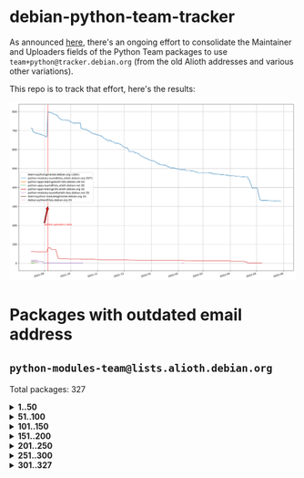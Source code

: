 # debian-python-team-tracker



As announced [here](https://lists.debian.org/debian-python/2021/08/msg00006.html), there's an ongoing effort to consolidate the Maintainer and Uploaders fields of the Python Team packages to use `team+python@tracker.debian.org` (from the old Alioth addresses and various other variations).



This repo is to track that effort, here's the results:



![Python team emails](images/python_team_emails.svg)


# Packages with outdated email address

## `python-modules-team@lists.alioth.debian.org`
Total packages: 327
<details>
<summary><b>1..50</b></summary>


| # | Package | Version |
| --- | --- | --- |
| 1 | [colorclass](https://tracker.debian.org/colorclass) | 2.2.0-2.2 |
| 2 | [cookiecutter](https://tracker.debian.org/cookiecutter) | 1.7.3-1 |
| 3 | [debiancontributors](https://tracker.debian.org/debiancontributors) | 0.7.8-2 |
| 4 | [devpi-common](https://tracker.debian.org/devpi-common) | 3.2.2-1.1 |
| 5 | [django-bitfield](https://tracker.debian.org/django-bitfield) | 1.9.6-2 |
| 6 | [django-hvad](https://tracker.debian.org/django-hvad) | 1.8.0-1.1 |
| 7 | [django-js-reverse](https://tracker.debian.org/django-js-reverse) | 0.7.3-1.1 |
| 8 | [django-nose](https://tracker.debian.org/django-nose) | 1.4.6-2.1 |
| 9 | [django-pipeline](https://tracker.debian.org/django-pipeline) | 1.6.14-3 |
| 10 | [dnsdiag](https://tracker.debian.org/dnsdiag) | 2.0.2-1 |
| 11 | [faker](https://tracker.debian.org/faker) | 0.9.3-0.1 |
| 12 | [fastchunking](https://tracker.debian.org/fastchunking) | 0.0.3-2 |
| 13 | [flask-api](https://tracker.debian.org/flask-api) | 1.1+dfsg-1.1 |
| 14 | [flask-ldapconn](https://tracker.debian.org/flask-ldapconn) | 0.7.2-1.1 |
| 15 | [flask-mail](https://tracker.debian.org/flask-mail) | 0.9.1+dfsg1-1.1 |
| 16 | [flask-script](https://tracker.debian.org/flask-script) | 2.0.6-2 |
| 17 | [hachoir](https://tracker.debian.org/hachoir) | 3.1.0+dfsg-3 |
| 18 | [jupyter-sphinx-theme](https://tracker.debian.org/jupyter-sphinx-theme) | 0.0.6+ds1-10 |
| 19 | [kivy](https://tracker.debian.org/kivy) | 1.11.0-2 |
| 20 | [mockldap](https://tracker.debian.org/mockldap) | 0.3.0-4 |
| 21 | [networkx](https://tracker.debian.org/networkx) | 2.5+ds-2 |
| 22 | [okasha](https://tracker.debian.org/okasha) | 0.2.4-4 |
| 23 | [overpass](https://tracker.debian.org/overpass) | 0.7-1 |
| 24 | [portio](https://tracker.debian.org/portio) | 0.5-4 |
| 25 | [power](https://tracker.debian.org/power) | 1.4+dfsg-4 |
| 26 | [py-radix](https://tracker.debian.org/py-radix) | 0.10.0-3 |
| 27 | [py3dns](https://tracker.debian.org/py3dns) | 3.2.1-1 |
| 28 | [pyasn1](https://tracker.debian.org/pyasn1) | 0.4.8-1 |
| 29 | [pybindgen](https://tracker.debian.org/pybindgen) | 0.20.0+dfsg1-2 |
| 30 | [pycallgraph](https://tracker.debian.org/pycallgraph) | 1.1.3-1.2 |
| 31 | [pycxx](https://tracker.debian.org/pycxx) | 7.1.4-0.2 |
| 32 | [pydbus](https://tracker.debian.org/pydbus) | 0.6.0-4 |
| 33 | [pydenticon](https://tracker.debian.org/pydenticon) | 0.3.1-2 |
| 34 | [pydispatcher](https://tracker.debian.org/pydispatcher) | 2.0.5-2 |
| 35 | [pydle](https://tracker.debian.org/pydle) | 0.9.4-2 |
| 36 | [pyfg](https://tracker.debian.org/pyfg) | 0.50-2 |
| 37 | [pyfiglet](https://tracker.debian.org/pyfiglet) | 0.8.0+dfsg-1 |
| 38 | [pyfribidi](https://tracker.debian.org/pyfribidi) | 0.12.0+repack-7 |
| 39 | [pygeoif](https://tracker.debian.org/pygeoif) | 0.7-2 |
| 40 | [pygtail](https://tracker.debian.org/pygtail) | 0.6.1-2 |
| 41 | [pygtkspellcheck](https://tracker.debian.org/pygtkspellcheck) | 4.0.5-2 |
| 42 | [pyinotify](https://tracker.debian.org/pyinotify) | 0.9.6-1.3 |
| 43 | [pyiosxr](https://tracker.debian.org/pyiosxr) | 0.52-1.1 |
| 44 | [pyjavaproperties](https://tracker.debian.org/pyjavaproperties) | 0.7-2 |
| 45 | [pyjokes](https://tracker.debian.org/pyjokes) | 0.5.0-3 |
| 46 | [pykcs11](https://tracker.debian.org/pykcs11) | 1.5.10-1 |
| 47 | [pylama](https://tracker.debian.org/pylama) | 7.4.3-3 |
| 48 | [pylibmc](https://tracker.debian.org/pylibmc) | 1.5.2-3 |
| 49 | [pylint-celery](https://tracker.debian.org/pylint-celery) | 0.3-5 |
| 50 | [pylint-common](https://tracker.debian.org/pylint-common) | 0.2.5-4 |
</details>
<details>
<summary><b>51..100</b></summary>

| # | Package | Version |
| --- | --- | --- |
| 51 | [pylint-django](https://tracker.debian.org/pylint-django) | 2.0.13-1 |
| 52 | [pylint-flask](https://tracker.debian.org/pylint-flask) | 0.5-4 |
| 53 | [pymacs](https://tracker.debian.org/pymacs) | 0.25-3 |
| 54 | [pynag](https://tracker.debian.org/pynag) | 1.1.2+dfsg-2 |
| 55 | [pynliner](https://tracker.debian.org/pynliner) | 0.8.0-2 |
| 56 | [pyopengl](https://tracker.debian.org/pyopengl) | 3.1.5+dfsg-1 |
| 57 | [pyprind](https://tracker.debian.org/pyprind) | 2.11.2-2 |
| 58 | [pyquery](https://tracker.debian.org/pyquery) | 1.2.9-4 |
| 59 | [pyrad](https://tracker.debian.org/pyrad) | 2.1-2 |
| 60 | [pysimplesoap](https://tracker.debian.org/pysimplesoap) | 1.16.2-3 |
| 61 | [pysmi](https://tracker.debian.org/pysmi) | 0.3.2-2 |
| 62 | [pysodium](https://tracker.debian.org/pysodium) | 0.7.0-2 |
| 63 | [pyspf](https://tracker.debian.org/pyspf) | 2.0.14-2 |
| 64 | [pysrt](https://tracker.debian.org/pysrt) | 1.0.1-2 |
| 65 | [pyssim](https://tracker.debian.org/pyssim) | 0.2-2 |
| 66 | [pytds](https://tracker.debian.org/pytds) | 1.10.0-1 |
| 67 | [pytest-bdd](https://tracker.debian.org/pytest-bdd) | 3.2.1-1 |
| 68 | [pytest-cookies](https://tracker.debian.org/pytest-cookies) | 0.4.0-1 |
| 69 | [pytest-django](https://tracker.debian.org/pytest-django) | 3.5.1-1 |
| 70 | [pytest-expect](https://tracker.debian.org/pytest-expect) | 1.1.0-2 |
| 71 | [pytest-httpbin](https://tracker.debian.org/pytest-httpbin) | 1.0.0-2 |
| 72 | [pytest-runner](https://tracker.debian.org/pytest-runner) | 2.11.1-1.2 |
| 73 | [pytest-sugar](https://tracker.debian.org/pytest-sugar) | 0.9.4-1 |
| 74 | [pytest-tornado](https://tracker.debian.org/pytest-tornado) | 0.8.1-1 |
| 75 | [pytest-vcr](https://tracker.debian.org/pytest-vcr) | 1.0.2-2 |
| 76 | [python-activipy](https://tracker.debian.org/python-activipy) | 0.1-7 |
| 77 | [python-aiohttp-session](https://tracker.debian.org/python-aiohttp-session) | 2.9.0-2 |
| 78 | [python-aioinflux](https://tracker.debian.org/python-aioinflux) | 0.9.0-2 |
| 79 | [python-aiomeasures](https://tracker.debian.org/python-aiomeasures) | 0.5.14-3 |
| 80 | [python-amqplib](https://tracker.debian.org/python-amqplib) | 1.0.2-2 |
| 81 | [python-aptly](https://tracker.debian.org/python-aptly) | 0.12.10-2 |
| 82 | [python-args](https://tracker.debian.org/python-args) | 0.1.0-3 |
| 83 | [python-arpy](https://tracker.debian.org/python-arpy) | 1.1.1-4 |
| 84 | [python-astor](https://tracker.debian.org/python-astor) | 0.8.1-1 |
| 85 | [python-base58](https://tracker.debian.org/python-base58) | 1.0.3-1.1 |
| 86 | [python-bcdoc](https://tracker.debian.org/python-bcdoc) | 0.16.0-2 |
| 87 | [python-bitbucket-api](https://tracker.debian.org/python-bitbucket-api) | 0.5.0-3 |
| 88 | [python-box](https://tracker.debian.org/python-box) | 3.4.6-2 |
| 89 | [python-btrees](https://tracker.debian.org/python-btrees) | 4.3.1-2 |
| 90 | [python-cerberus](https://tracker.debian.org/python-cerberus) | 1.3.2-1 |
| 91 | [python-click-log](https://tracker.debian.org/python-click-log) | 0.2.1-2 |
| 92 | [python-clint](https://tracker.debian.org/python-clint) | 0.5.1-3 |
| 93 | [python-coloredlogs](https://tracker.debian.org/python-coloredlogs) | 7.3-2 |
| 94 | [python-colour](https://tracker.debian.org/python-colour) | 0.1.5-2 |
| 95 | [python-consul](https://tracker.debian.org/python-consul) | 0.7.1-1.1 |
| 96 | [python-cookies](https://tracker.debian.org/python-cookies) | 2.2.1-3 |
| 97 | [python-cpuinfo](https://tracker.debian.org/python-cpuinfo) | 5.0.0-2 |
| 98 | [python-crcmod](https://tracker.debian.org/python-crcmod) | 1.7+dfsg-2 |
| 99 | [python-cs](https://tracker.debian.org/python-cs) | 2.7.1-1 |
| 100 | [python-dbfread](https://tracker.debian.org/python-dbfread) | 2.0.7-3 |
</details>
<details>
<summary><b>101..150</b></summary>

| # | Package | Version |
| --- | --- | --- |
| 101 | [python-decorator](https://tracker.debian.org/python-decorator) | 4.4.2-2 |
| 102 | [python-demjson](https://tracker.debian.org/python-demjson) | 2.2.4-5 |
| 103 | [python-diaspy](https://tracker.debian.org/python-diaspy) | 0.6.0-2 |
| 104 | [python-dictobj](https://tracker.debian.org/python-dictobj) | 0.4-4 |
| 105 | [python-distutils-extra](https://tracker.debian.org/python-distutils-extra) | 2.45 |
| 106 | [python-django-casclient](https://tracker.debian.org/python-django-casclient) | 1.5.3-1 |
| 107 | [python-django-etcd-settings](https://tracker.debian.org/python-django-etcd-settings) | 0.1.13+dfsg-3 |
| 108 | [python-django-gravatar2](https://tracker.debian.org/python-django-gravatar2) | 1.4.4-2 |
| 109 | [python-django-jsonfield](https://tracker.debian.org/python-django-jsonfield) | 1.4.0-2 |
| 110 | [python-django-push-notifications](https://tracker.debian.org/python-django-push-notifications) | 1.4.1-1 |
| 111 | [python-django-simple-history](https://tracker.debian.org/python-django-simple-history) | 2.7.0-1.1 |
| 112 | [python-easywebdav](https://tracker.debian.org/python-easywebdav) | 1.2.0-8 |
| 113 | [python-envparse](https://tracker.debian.org/python-envparse) | 0.2.0-2 |
| 114 | [python-envs](https://tracker.debian.org/python-envs) | 1.2.6-1.1 |
| 115 | [python-epc](https://tracker.debian.org/python-epc) | 0.0.5-3 |
| 116 | [python-etcd](https://tracker.debian.org/python-etcd) | 0.4.5-2 |
| 117 | [python-ethtool](https://tracker.debian.org/python-ethtool) | 0.14-3 |
| 118 | [python-ewmh](https://tracker.debian.org/python-ewmh) | 0.1.6-2 |
| 119 | [python-exotel](https://tracker.debian.org/python-exotel) | 0.1.5-2 |
| 120 | [python-feather-format](https://tracker.debian.org/python-feather-format) | 0.3.1+dfsg1-4 |
| 121 | [python-flaky](https://tracker.debian.org/python-flaky) | 3.7.0-1 |
| 122 | [python-genty](https://tracker.debian.org/python-genty) | 1.3.2-1 |
| 123 | [python-geoip2](https://tracker.debian.org/python-geoip2) | 2.9.0+dfsg1-2 |
| 124 | [python-gflags](https://tracker.debian.org/python-gflags) | 1.5.1-7 |
| 125 | [python-glob2](https://tracker.debian.org/python-glob2) | 0.5-3 |
| 126 | [python-hashids](https://tracker.debian.org/python-hashids) | 1.3.1-1 |
| 127 | [python-hidapi](https://tracker.debian.org/python-hidapi) | 0.9.0.post3-2 |
| 128 | [python-hiredis](https://tracker.debian.org/python-hiredis) | 1.0.1-1 |
| 129 | [python-hpilo](https://tracker.debian.org/python-hpilo) | 4.3-3 |
| 130 | [python-html2text](https://tracker.debian.org/python-html2text) | 2020.1.16-1 |
| 131 | [python-http-parser](https://tracker.debian.org/python-http-parser) | 0.9.0-1 |
| 132 | [python-httptools](https://tracker.debian.org/python-httptools) | 0.1.1-1 |
| 133 | [python-icalendar](https://tracker.debian.org/python-icalendar) | 4.0.3-4 |
| 134 | [python-iniparse](https://tracker.debian.org/python-iniparse) | 0.4-3 |
| 135 | [python-ipaddress](https://tracker.debian.org/python-ipaddress) | 1.0.23-1 |
| 136 | [python-ipfix](https://tracker.debian.org/python-ipfix) | 0.9.7-2 |
| 137 | [python-irodsclient](https://tracker.debian.org/python-irodsclient) | 0.8.1-2 |
| 138 | [python-isc-dhcp-leases](https://tracker.debian.org/python-isc-dhcp-leases) | 0.9.1-2 |
| 139 | [python-isoweek](https://tracker.debian.org/python-isoweek) | 1.3.3-3 |
| 140 | [python-jsonrpc](https://tracker.debian.org/python-jsonrpc) | 1.13.0-1 |
| 141 | [python-junit-xml](https://tracker.debian.org/python-junit-xml) | 1.9-1 |
| 142 | [python-kanboard](https://tracker.debian.org/python-kanboard) | 1.0.1-1.1 |
| 143 | [python-langdetect](https://tracker.debian.org/python-langdetect) | 1.0.7-4 |
| 144 | [python-ldap](https://tracker.debian.org/python-ldap) | 3.2.0-4 |
| 145 | [python-ldapdomaindump](https://tracker.debian.org/python-ldapdomaindump) | 0.9.3-1 |
| 146 | [python-libguess](https://tracker.debian.org/python-libguess) | 1.1-4 |
| 147 | [python-mailer](https://tracker.debian.org/python-mailer) | 0.8.1-4 |
| 148 | [python-mastodon](https://tracker.debian.org/python-mastodon) | 1.5.1-1 |
| 149 | [python-mccabe](https://tracker.debian.org/python-mccabe) | 0.6.1-3 |
| 150 | [python-measurement](https://tracker.debian.org/python-measurement) | 2.0.1-2 |
</details>
<details>
<summary><b>151..200</b></summary>

| # | Package | Version |
| --- | --- | --- |
| 151 | [python-meld3](https://tracker.debian.org/python-meld3) | 1.0.2-3 |
| 152 | [python-mnemonic](https://tracker.debian.org/python-mnemonic) | 0.19-1 |
| 153 | [python-model-mommy](https://tracker.debian.org/python-model-mommy) | 1.6.0-2 |
| 154 | [python-morris](https://tracker.debian.org/python-morris) | 1.2-2 |
| 155 | [python-multidict](https://tracker.debian.org/python-multidict) | 5.1.0-1 |
| 156 | [python-nine](https://tracker.debian.org/python-nine) | 1.1.0-1 |
| 157 | [python-noise](https://tracker.debian.org/python-noise) | 1.2.3-3 |
| 158 | [python-notify2](https://tracker.debian.org/python-notify2) | 0.3-4 |
| 159 | [python-ntlm-auth](https://tracker.debian.org/python-ntlm-auth) | 1.4.0-1 |
| 160 | [python-offtrac](https://tracker.debian.org/python-offtrac) | 0.1.0-2.1 |
| 161 | [python-openid-cla](https://tracker.debian.org/python-openid-cla) | 1.2-2 |
| 162 | [python-openid-teams](https://tracker.debian.org/python-openid-teams) | 1.2-2 |
| 163 | [python-openidc-client](https://tracker.debian.org/python-openidc-client) | 0.6.0-1.1 |
| 164 | [python-opentimestamps](https://tracker.debian.org/python-opentimestamps) | 0.4.1-1 |
| 165 | [python-padme](https://tracker.debian.org/python-padme) | 1.1.1-3 |
| 166 | [python-path-and-address](https://tracker.debian.org/python-path-and-address) | 2.0.1-2 |
| 167 | [python-pathtools](https://tracker.debian.org/python-pathtools) | 0.1.2-4 |
| 168 | [python-paypal](https://tracker.debian.org/python-paypal) | 1.2.5-3 |
| 169 | [python-peakutils](https://tracker.debian.org/python-peakutils) | 1.3.3+ds-2 |
| 170 | [python-pem](https://tracker.debian.org/python-pem) | 19.1.0-1 |
| 171 | [python-persistent](https://tracker.debian.org/python-persistent) | 4.6.4-0.2 |
| 172 | [python-pex](https://tracker.debian.org/python-pex) | 1.1.14-3.1 |
| 173 | [python-pgpdump](https://tracker.debian.org/python-pgpdump) | 1.5-2 |
| 174 | [python-pgspecial](https://tracker.debian.org/python-pgspecial) | 1.11.10+dfsg1-1 |
| 175 | [python-phonenumbers](https://tracker.debian.org/python-phonenumbers) | 8.12.1-1 |
| 176 | [python-picklable-itertools](https://tracker.debian.org/python-picklable-itertools) | 0.1.1-3 |
| 177 | [python-plaster](https://tracker.debian.org/python-plaster) | 1.0-2 |
| 178 | [python-plaster-pastedeploy](https://tracker.debian.org/python-plaster-pastedeploy) | 0.5-3 |
| 179 | [python-prctl](https://tracker.debian.org/python-prctl) | 1.7-2 |
| 180 | [python-preshed](https://tracker.debian.org/python-preshed) | 3.0.2-1 |
| 181 | [python-pretend](https://tracker.debian.org/python-pretend) | 1.0.9-1 |
| 182 | [python-prettylog](https://tracker.debian.org/python-prettylog) | 0.1.0-2 |
| 183 | [python-priority](https://tracker.debian.org/python-priority) | 1.3.0-3 |
| 184 | [python-progressbar](https://tracker.debian.org/python-progressbar) | 2.5-2 |
| 185 | [python-pskc](https://tracker.debian.org/python-pskc) | 1.1-3 |
| 186 | [python-py-zipkin](https://tracker.debian.org/python-py-zipkin) | 0.15.0-1.1 |
| 187 | [python-pyftpdlib](https://tracker.debian.org/python-pyftpdlib) | 1.5.4-2 |
| 188 | [python-pygerrit2](https://tracker.debian.org/python-pygerrit2) | 2.0.4-2 |
| 189 | [python-pypump](https://tracker.debian.org/python-pypump) | 0.7-3 |
| 190 | [python-pysnmp4-apps](https://tracker.debian.org/python-pysnmp4-apps) | 0.3.2-2.2 |
| 191 | [python-pysnmp4-mibs](https://tracker.debian.org/python-pysnmp4-mibs) | 0.1.3-3 |
| 192 | [python-pytest-benchmark](https://tracker.debian.org/python-pytest-benchmark) | 3.2.2-2 |
| 193 | [python-pyvmomi](https://tracker.debian.org/python-pyvmomi) | 6.7.1-3 |
| 194 | [python-rarfile](https://tracker.debian.org/python-rarfile) | 3.1-1 |
| 195 | [python-ratelimiter](https://tracker.debian.org/python-ratelimiter) | 1.2.0.post0-1 |
| 196 | [python-redisearch-py](https://tracker.debian.org/python-redisearch-py) | 1.0.0-1 |
| 197 | [python-releases](https://tracker.debian.org/python-releases) | 1.6.3-1 |
| 198 | [python-repoze.lru](https://tracker.debian.org/python-repoze.lru) | 0.7-2 |
| 199 | [python-repoze.sphinx.autointerface](https://tracker.debian.org/python-repoze.sphinx.autointerface) | 0.8-0.2 |
| 200 | [python-repoze.tm2](https://tracker.debian.org/python-repoze.tm2) | 2.0-2 |
</details>
<details>
<summary><b>201..250</b></summary>

| # | Package | Version |
| --- | --- | --- |
| 201 | [python-requests-ntlm](https://tracker.debian.org/python-requests-ntlm) | 1.1.0-1.1 |
| 202 | [python-requirements-detector](https://tracker.debian.org/python-requirements-detector) | 0.6-2 |
| 203 | [python-rpaths](https://tracker.debian.org/python-rpaths) | 0.13-1.1 |
| 204 | [python-rply](https://tracker.debian.org/python-rply) | 0.7.7-2 |
| 205 | [python-schedutils](https://tracker.debian.org/python-schedutils) | 0.6-2.1 |
| 206 | [python-schema](https://tracker.debian.org/python-schema) | 0.6.7-3 |
| 207 | [python-scp](https://tracker.debian.org/python-scp) | 0.13.0-2 |
| 208 | [python-scripttest](https://tracker.debian.org/python-scripttest) | 1.3-3 |
| 209 | [python-scruffy](https://tracker.debian.org/python-scruffy) | 0.3.3-2 |
| 210 | [python-sdnotify](https://tracker.debian.org/python-sdnotify) | 0.3.1-2 |
| 211 | [python-serverfiles](https://tracker.debian.org/python-serverfiles) | 0.3.0-1 |
| 212 | [python-service-identity](https://tracker.debian.org/python-service-identity) | 18.1.0-6 |
| 213 | [python-sexpdata](https://tracker.debian.org/python-sexpdata) | 0.0.3-2 |
| 214 | [python-shade](https://tracker.debian.org/python-shade) | 1.30.0-3 |
| 215 | [python-shellescape](https://tracker.debian.org/python-shellescape) | 3.4.1-4 |
| 216 | [python-simpy](https://tracker.debian.org/python-simpy) | 2.3.1+dfsg-2 |
| 217 | [python-simpy3](https://tracker.debian.org/python-simpy3) | 3.0.11-2 |
| 218 | [python-slimmer](https://tracker.debian.org/python-slimmer) | 0.1.30-8 |
| 219 | [python-slugify](https://tracker.debian.org/python-slugify) | 4.0.0-1 |
| 220 | [python-smstrade](https://tracker.debian.org/python-smstrade) | 0.2.4-6 |
| 221 | [python-socketpool](https://tracker.debian.org/python-socketpool) | 0.5.3-5 |
| 222 | [python-sphinx-issues](https://tracker.debian.org/python-sphinx-issues) | 1.2.0-2 |
| 223 | [python-spur](https://tracker.debian.org/python-spur) | 0.3.21-1 |
| 224 | [python-statsd](https://tracker.debian.org/python-statsd) | 3.3.0-2 |
| 225 | [python-stopit](https://tracker.debian.org/python-stopit) | 1.1.2-1 |
| 226 | [python-structlog](https://tracker.debian.org/python-structlog) | 20.1.0-1 |
| 227 | [python-sunlight](https://tracker.debian.org/python-sunlight) | 1.1.5-3 |
| 228 | [python-suntime](https://tracker.debian.org/python-suntime) | 1.2.5-2 |
| 229 | [python-tempita](https://tracker.debian.org/python-tempita) | 0.5.2-6 |
| 230 | [python-test-server](https://tracker.debian.org/python-test-server) | 0.0.27-2 |
| 231 | [python-testing.common.database](https://tracker.debian.org/python-testing.common.database) | 2.0.0-2 |
| 232 | [python-testing.mysqld](https://tracker.debian.org/python-testing.mysqld) | 1.4.0-4 |
| 233 | [python-testing.postgresql](https://tracker.debian.org/python-testing.postgresql) | 1.3.0-2 |
| 234 | [python-thriftpy](https://tracker.debian.org/python-thriftpy) | 0.3.9+ds1-1 |
| 235 | [python-tinycss](https://tracker.debian.org/python-tinycss) | 0.4-3 |
| 236 | [python-tktreectrl](https://tracker.debian.org/python-tktreectrl) | 2.0.2-3 |
| 237 | [python-translationstring](https://tracker.debian.org/python-translationstring) | 1.4-1 |
| 238 | [python-twitter](https://tracker.debian.org/python-twitter) | 3.3-2 |
| 239 | [python-typeguard](https://tracker.debian.org/python-typeguard) | 2.2.2-1.1 |
| 240 | [python-udatetime](https://tracker.debian.org/python-udatetime) | 0.0.16-4 |
| 241 | [python-unicodecsv](https://tracker.debian.org/python-unicodecsv) | 0.14.1-2 |
| 242 | [python-urlobject](https://tracker.debian.org/python-urlobject) | 2.4.3-3 |
| 243 | [python-urwidtrees](https://tracker.debian.org/python-urwidtrees) | 1.0.3.dev0-1 |
| 244 | [python-utils](https://tracker.debian.org/python-utils) | 2.3.0-2 |
| 245 | [python-vagrant](https://tracker.debian.org/python-vagrant) | 0.5.15-3 |
| 246 | [python-venusian](https://tracker.debian.org/python-venusian) | 3.0.0-1 |
| 247 | [python-vobject](https://tracker.debian.org/python-vobject) | 0.9.6.1-0.2 |
| 248 | [python-webob](https://tracker.debian.org/python-webob) | 1:1.8.6-1.1 |
| 249 | [python-wget](https://tracker.debian.org/python-wget) | 3.2-3 |
| 250 | [python-wheezy.template](https://tracker.debian.org/python-wheezy.template) | 0.1.167-2 |
</details>
<details>
<summary><b>251..300</b></summary>

| # | Package | Version |
| --- | --- | --- |
| 251 | [python-whoosh](https://tracker.debian.org/python-whoosh) | 2.7.4+git6-g9134ad92-5 |
| 252 | [python-wither](https://tracker.debian.org/python-wither) | 1.1-2 |
| 253 | [python-wsgilog](https://tracker.debian.org/python-wsgilog) | 0.3.1-3 |
| 254 | [python-yaswfp](https://tracker.debian.org/python-yaswfp) | 0.9.3-1.1 |
| 255 | [python-zc.customdoctests](https://tracker.debian.org/python-zc.customdoctests) | 1.0.1-2 |
| 256 | [python-zipp](https://tracker.debian.org/python-zipp) | 1.0.0-3 |
| 257 | [python-zxcvbn](https://tracker.debian.org/python-zxcvbn) | 4.4.28-2 |
| 258 | [python3-proselint](https://tracker.debian.org/python3-proselint) | 0.10.2-2 |
| 259 | [pythondialog](https://tracker.debian.org/pythondialog) | 3.5.1-1 |
| 260 | [pytoml](https://tracker.debian.org/pytoml) | 0.1.21-1 |
| 261 | [pyuca](https://tracker.debian.org/pyuca) | 1.2-2 |
| 262 | [pyutilib](https://tracker.debian.org/pyutilib) | 5.8.0-1 |
| 263 | [pywavelets](https://tracker.debian.org/pywavelets) | 1.1.1-1 |
| 264 | [pywinrm](https://tracker.debian.org/pywinrm) | 0.3.0-2 |
| 265 | [quark-sphinx-theme](https://tracker.debian.org/quark-sphinx-theme) | 0.5.1-2 |
| 266 | [redis-py-cluster](https://tracker.debian.org/redis-py-cluster) | 2.0.0-1 |
| 267 | [reparser](https://tracker.debian.org/reparser) | 1.4.3-1 |
| 268 | [requests-aws](https://tracker.debian.org/requests-aws) | 0.1.5-2 |
| 269 | [ripe-atlas-cousteau](https://tracker.debian.org/ripe-atlas-cousteau) | 1.4.2-3 |
| 270 | [ripe-atlas-sagan](https://tracker.debian.org/ripe-atlas-sagan) | 1.2.2-2 |
| 271 | [robot-detection](https://tracker.debian.org/robot-detection) | 0.4.0-2 |
| 272 | [routes](https://tracker.debian.org/routes) | 2.5.1-1 |
| 273 | [sgmllib3k](https://tracker.debian.org/sgmllib3k) | 1.0.0-3 |
| 274 | [simplegeneric](https://tracker.debian.org/simplegeneric) | 0.8.1-3 |
| 275 | [singledispatch](https://tracker.debian.org/singledispatch) | 3.4.0.3-3 |
| 276 | [sireader](https://tracker.debian.org/sireader) | 1.1.1-2 |
| 277 | [sleekxmpp](https://tracker.debian.org/sleekxmpp) | 1.3.3-6 |
| 278 | [slimit](https://tracker.debian.org/slimit) | 0.8.1-4 |
| 279 | [smartypants](https://tracker.debian.org/smartypants) | 2.0.0-2 |
| 280 | [sortedcontainers](https://tracker.debian.org/sortedcontainers) | 2.1.0-2 |
| 281 | [speaklater](https://tracker.debian.org/speaklater) | 1.3-5 |
| 282 | [sphinx](https://tracker.debian.org/sphinx) | 1.8.5-2 |
| 283 | [sphinx](https://tracker.debian.org/sphinx) | 1.8.5-3 |
| 284 | [sphinx](https://tracker.debian.org/sphinx) | 1.8.5-4 |
| 285 | [sphinx](https://tracker.debian.org/sphinx) | 1.8.5-5 |
| 286 | [sphinx](https://tracker.debian.org/sphinx) | 2.4.3-2 |
| 287 | [sphinx](https://tracker.debian.org/sphinx) | 2.4.3-4 |
| 288 | [sphinx-autorun](https://tracker.debian.org/sphinx-autorun) | 1.1.0-3.1 |
| 289 | [sphinx-celery](https://tracker.debian.org/sphinx-celery) | 2.0.0-1 |
| 290 | [sphinx-intl](https://tracker.debian.org/sphinx-intl) | 2.0.1-2 |
| 291 | [sphinxcontrib-devhelp](https://tracker.debian.org/sphinxcontrib-devhelp) | 1.0.2-2 |
| 292 | [sphinxcontrib-doxylink](https://tracker.debian.org/sphinxcontrib-doxylink) | 1.5-1 |
| 293 | [sphinxcontrib-log-cabinet](https://tracker.debian.org/sphinxcontrib-log-cabinet) | 1.0.1-2 |
| 294 | [sphinxcontrib-qthelp](https://tracker.debian.org/sphinxcontrib-qthelp) | 1.0.3-2 |
| 295 | [sphinxcontrib-rubydomain](https://tracker.debian.org/sphinxcontrib-rubydomain) | 0.1~dev-20100804-2 |
| 296 | [sphinxcontrib-websupport](https://tracker.debian.org/sphinxcontrib-websupport) | 1.2.4-1 |
| 297 | [sphinxtesters](https://tracker.debian.org/sphinxtesters) | 0.2.3-1 |
| 298 | [sshpubkeys](https://tracker.debian.org/sshpubkeys) | 3.1.0-2.1 |
| 299 | [sshtunnel](https://tracker.debian.org/sshtunnel) | 0.1.4-2 |
| 300 | [stardicter](https://tracker.debian.org/stardicter) | 1.2-1 |
</details>
<details>
<summary><b>301..327</b></summary>

| # | Package | Version |
| --- | --- | --- |
| 301 | [straight.plugin](https://tracker.debian.org/straight.plugin) | 1.4.1-3 |
| 302 | [stsci.distutils](https://tracker.debian.org/stsci.distutils) | 0.3.7-5 |
| 303 | [tagpy](https://tracker.debian.org/tagpy) | 2013.1-7 |
| 304 | [terminaltables](https://tracker.debian.org/terminaltables) | 3.1.0-3 |
| 305 | [texext](https://tracker.debian.org/texext) | 0.6.6-2 |
| 306 | [tinydb](https://tracker.debian.org/tinydb) | 3.15.2-2 |
| 307 | [translation-finder](https://tracker.debian.org/translation-finder) | 1.0-1 |
| 308 | [transmissionrpc](https://tracker.debian.org/transmissionrpc) | 0.11-4 |
| 309 | [txws](https://tracker.debian.org/txws) | 0.9.1-4 |
| 310 | [txzmq](https://tracker.debian.org/txzmq) | 0.8.0-2 |
| 311 | [typogrify](https://tracker.debian.org/typogrify) | 1:2.0.7-2 |
| 312 | [u-msgpack-python](https://tracker.debian.org/u-msgpack-python) | 2.3.0-2 |
| 313 | [vim-autopep8](https://tracker.debian.org/vim-autopep8) | 1.2.0-2 |
| 314 | [vsts-cd-manager](https://tracker.debian.org/vsts-cd-manager) | 1.0.2-3 |
| 315 | [wchartype](https://tracker.debian.org/wchartype) | 0.1-2 |
| 316 | [webpy](https://tracker.debian.org/webpy) | 1:0.61-1 |
| 317 | [whichcraft](https://tracker.debian.org/whichcraft) | 0.4.1-2 |
| 318 | [wikitrans](https://tracker.debian.org/wikitrans) | 1.3-1 |
| 319 | [willow](https://tracker.debian.org/willow) | 1.4-1 |
| 320 | [wlc](https://tracker.debian.org/wlc) | 1.2-1 |
| 321 | [wokkel](https://tracker.debian.org/wokkel) | 18.0.0-3.1 |
| 322 | [wsgiproxy2](https://tracker.debian.org/wsgiproxy2) | 0.4.5-1.1 |
| 323 | [wtf-peewee](https://tracker.debian.org/wtf-peewee) | 3.0.0+dfsg-2 |
| 324 | [wtforms](https://tracker.debian.org/wtforms) | 2.2.1-2 |
| 325 | [xlwt](https://tracker.debian.org/xlwt) | 1.3.0-3 |
| 326 | [zc.lockfile](https://tracker.debian.org/zc.lockfile) | 2.0-1 |
| 327 | [zict](https://tracker.debian.org/zict) | 2.0.0-1 |
</details>
